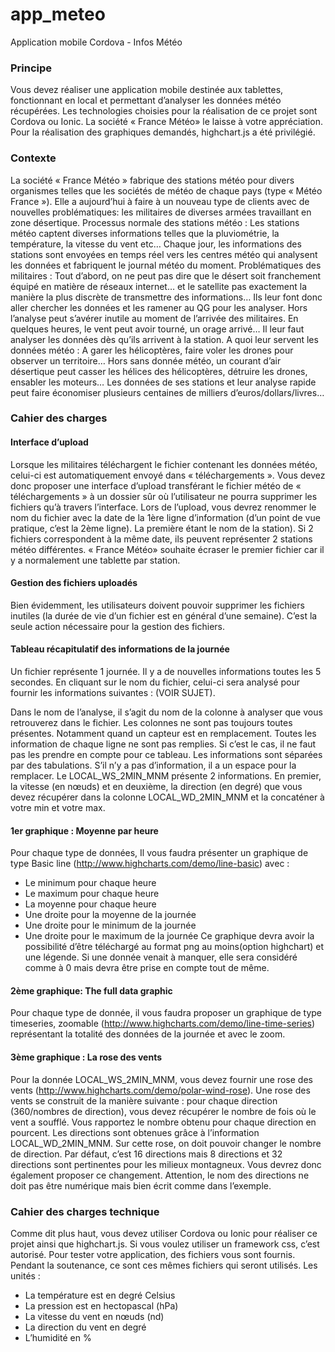 # app_meteo
Application mobile Cordova - Infos Météo

### Principe
Vous devez réaliser une application mobile destinée aux tablettes, fonctionnant en local et
permettant d’analyser les données météo récupérées. Les technologies choisies pour la réalisation
de ce projet sont Cordova ou Ionic. La société « France Météo» le laisse à votre appréciation. Pour la
réalisation des graphiques demandés, highchart.js a été privilégié.

### Contexte
La société « France Météo » fabrique des stations météo pour divers organismes telles que les
sociétés de météo de chaque pays (type « Météo France »). Elle a aujourd’hui à faire à un nouveau
type de clients avec de nouvelles problématiques: les militaires de diverses armées travaillant en
zone désertique.
Processus normale des stations météo : Les stations météo captent diverses informations telles que
la pluviométrie, la température, la vitesse du vent etc… Chaque jour, les informations des stations
sont envoyées en temps réel vers les centres météo qui analysent les données et fabriquent le
journal météo du moment.
Problématiques des militaires : Tout d’abord, on ne peut pas dire que le désert soit franchement
équipé en matière de réseaux internet… et le satellite pas exactement la manière la plus discrète de
transmettre des informations… Ils leur font donc aller chercher les données et les ramener au QG
pour les analyser. Hors l’analyse peut s’avérer inutile au moment de l’arrivée des militaires. En
quelques heures, le vent peut avoir tourné, un orage arrivé… Il leur faut analyser les données dès
qu’ils arrivent à la station.
A quoi leur servent les données météo : A garer les hélicoptères, faire voler les drones pour observer
un territoire… Hors sans donnée météo, un courant d’air désertique peut casser les hélices des
hélicoptères, détruire les drones, ensabler les moteurs… Les données de ses stations et leur analyse
rapide peut faire économiser plusieurs centaines de milliers d’euros/dollars/livres…

### Cahier des charges
#### Interface d’upload
Lorsque les militaires téléchargent le fichier contenant les données météo, celui-ci est
automatiquement envoyé dans « téléchargements ». Vous devez donc proposer une interface
d’upload transférant le fichier météo de « téléchargements » à un dossier sûr où l’utilisateur ne
pourra supprimer les fichiers qu’à travers l’interface. Lors de l’upload, vous devrez renommer le nom
du fichier avec la date de la 1ère ligne d’information (d’un point de vue pratique, c’est la 2ème ligne). La
première étant le nom de la station). Si 2 fichiers correspondent à la même date, ils peuvent
représenter 2 stations météo différentes. « France Météo» souhaite écraser le premier fichier car il y
a normalement une tablette par station.

#### Gestion des fichiers uploadés
Bien évidemment, les utilisateurs doivent pouvoir supprimer les fichiers inutiles (la durée de vie d’un
fichier est en général d’une semaine). C’est la seule action nécessaire pour la gestion des fichiers.

#### Tableau récapitulatif des informations de la journée
Un fichier représente 1 journée. Il y a de nouvelles informations toutes les 5 secondes. En cliquant
sur le nom du fichier, celui-ci sera analysé pour fournir les informations suivantes :
(VOIR SUJET).

Dans le nom de l’analyse, il s’agit du nom de la colonne à analyser que vous retrouverez dans le
fichier. Les colonnes ne sont pas toujours toutes présentes. Notamment quand un capteur est en
remplacement.
Toutes les information de chaque ligne ne sont pas remplies. Si c’est le cas, il ne faut pas les prendre
en compte pour ce tableau.
Les informations sont séparées par des tabulations. S’il n’y a pas d’information, il a un espace pour la
remplacer.
Le LOCAL_WS_2MIN_MNM présente 2 informations. En premier, la vitesse (en nœuds) et en
deuxième, la direction (en degré) que vous devez récupérer dans la colonne LOCAL_WD_2MIN_MNM
et la concaténer à votre min et votre max.

#### 1er graphique : Moyenne par heure
Pour chaque type de données, Il vous faudra présenter un graphique de type Basic line
(http://www.highcharts.com/demo/line-basic) avec :
- Le minimum pour chaque heure
- Le maximum pour chaque heure
- La moyenne pour chaque heure
- Une droite pour la moyenne de la journée
- Une droite pour le minimum de la journée
- Une droite pour le maximum de la journée
Ce graphique devra avoir la possibilité d’être téléchargé au format png au moins(option highchart) et
une légende. Si une donnée venait à manquer, elle sera considéré comme à 0 mais devra être prise
en compte tout de même.

#### 2ème graphique: The full data graphic
Pour chaque type de donnée, il vous faudra proposer un graphique de type timeseries, zoomable
(http://www.highcharts.com/demo/line-time-series) représentant la totalité des données de la
journée et avec le zoom.

#### 3ème graphique : La rose des vents
Pour la donnée LOCAL_WS_2MIN_MNM, vous devez fournir une rose des vents
(http://www.highcharts.com/demo/polar-wind-rose). Une rose des vents se construit de la manière
suivante : pour chaque direction (360/nombres de direction), vous devez récupérer le nombre de fois
où le vent a soufflé. Vous rapportez le nombre obtenu pour chaque direction en pourcent.
Les directions sont obtenues grâce à l’information LOCAL_WD_2MIN_MNM. Sur cette rose, on doit
pouvoir changer le nombre de direction. Par défaut, c’est 16 directions mais 8 directions et 32
directions sont pertinentes pour les milieux montagneux. Vous devrez donc également proposer ce
changement.
Attention, le nom des directions ne doit pas être numérique mais bien écrit comme dans l’exemple.

### Cahier des charges technique
Comme dit plus haut, vous devez utiliser Cordova ou Ionic pour réaliser ce projet ainsi que
highchart.js. Si vous voulez utiliser un framework css, c’est autorisé.
Pour tester votre application, des fichiers vous sont fournis. Pendant la soutenance, ce sont ces
mêmes fichiers qui seront utilisés.
Les unités :
- La température est en degré Celsius
- La pression est en hectopascal (hPa)
- La vitesse du vent en nœuds (nd)
- La direction du vent en degré
- L’humidité en %
